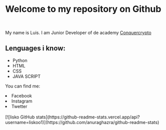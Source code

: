 <!DOCTYPE html>
<p><img src="https://github.com/liskoo1/liskoo1/assets/106185848/eda484f0-e9d3-49ca-a1a9-21c7d56202a0" alt=""></p>
<h1><b>Welcome to my repository on Github</b></h1>
<br>
<p>My name is Luis. I am Junior Developer of  de academy <a href="https://www.conquercrypto.com">Conquercrypto </a></p>
<h2> Lenguages i know:</h2>
<ul>
<li>Python</li>
<li>HTML</li>
<li>CSS</li>
<li>JAVA SCRIPT</li>
</ul>
<p>You can find me:</p>
<li>Facebook</li>
<li>Instagram</li>
<li>Twetter</li>
<br>
[![lisko GitHub stats](https://github-readme-stats.vercel.app/api?username=liskoo1)](https://github.com/anuraghazra/github-readme-stats)

   
